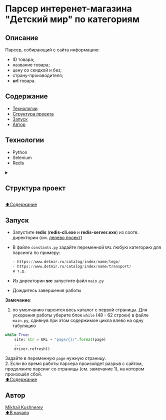 # Парсер интеренет-магазина "Детский мир" по категориям

## Описание

Парсер, собирающий с сайта информацию:  
- ID товара;
- название товара;
- цену со скидкой и без;
- страну-производителя;
- **url** товара.

## Содержание

- [Технологии](#технологии)
- <a href="#t1">Структура проекта</a>
- [Запуск](#запуск)
- [Автор](#автор)

## Технологии

- Python
- Selenium
- Redis

<details>
  <summary>
    <h2 id="t1">Структура проект</h2>
  </summary>

    ```cmd
    itern-pars
    |
    +---driver  <-- Директория драйвера браузера
    |       chromedriver.exe  <-- Сам драйвер
    |       __init__.py
    |
    +---redis_dir  <-- Директория с Redis
    |   |   redis-cli.exe
    |   |   redis-server.exe
    |   |   __init__.py
    |   |   
    |   \---__pycache__
    |
    +---results  <-- Директория с таблицами csv
    |   \---csv  <-- Одноименная директория
    |
    +---src
    |   |   configs.py  <-- Конфигуратор парсера и логов
    |   |   constants.py  <-- Дефолтные ссылки, форматы, пути и т.д.
    |   |   main.py  <-- исполняемый файл
    |   |   outputs.py  <-- представление в CSV-файле
    |   |   utils.py  <-- обработчик ошибок
    |   |   __init__.py
    |   |   
    |   \---__pycache__
    ```

</details>

[⬆️Содержание](#содержание)

## Запуск

- Запустите **redis** (**redis-cli.exe** и **redis-server.exe**) из соотв. директории (см. <a href="#t1">дерево проект</a>)
- В файле `constants.py` задайте переменной `URL` любую категорию для парсинга по примеру:
    ```python
    - https://www.detmir.ru/catalog/index/name/lego/
    - https://www.detmir.ru/catalog/index/name/transport/
    и т.д.
    ```

- Из директории **src** запустите файл `main.py`
- Дождитесь завершения работы

**Замечание**:
1. по умолчанию парсится весь каталог с первой страницы. Для ускорения работы уберите блок `while` (48 - 62 строки) в файле `main.py`, сдивнув при этом содержимое цикла влево на одну табуляцию
  ```python
  while True:
      site: str = URL + "page/{}/".format(page)
      ...
      driver.refresh()
  ```
  Задайте в переменную `page` нужную страницу.  
2. Если во время работы парсера произойдет разрыв с сайтом, продолжите парсинг со страницы (см. замечание 1), на котором произошёл сбой.  
[⬆️Содержание](#содержание)


## Автор

[Mikhail Kushnerev](https://github.com/Mikhail-Kushnerev/)  
[⬆️В начало](#описание)